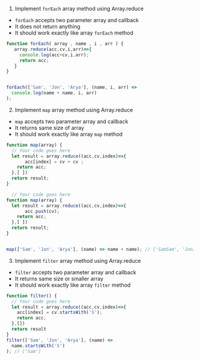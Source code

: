 1. Implement `forEach` array method using Array.reduce

- `forEach` accepts two parameter array and callback
- It does not return anything
- It should work exactly like array `forEach` method

```js
function forEach( array , name , i , arr ) {
   array.reduce(acc,cv,i,arr)=>{
     console.log(acc+cv,i,arr);
     return acc;
   }
}


forEach(['Sam', 'Jon', 'Arya'], (name, i, arr) =>
  console.log(name + name, i, arr)
);
```

2. Implement `map` array method using Array.reduce

- `map` accepts two parameter array and callback
- It returns same size of array
- It should work exactly like array `map` method

```js
function map(array) {
  // Your code goes here
  let result = array.reduce((acc,cv,index)=>{
       acc[index] = cv + cv ;
    return acc;
  },[ ])
  return result;
}

  // Your code goes here
function map(array) {
  let result = array.reduce((acc,cv,index)=>{
       acc.push(cv);
    return acc;
  },[ ])
  return result;
}


map(['Sam', 'Jon', 'Arya'], (name) => name + name); // ['SamSam', 'JonJon', 'AryaArya']
```

3. Implement `filter` array method using Array.reduce

- `filter` accepts two parameter array and callback
- It returns same size or smaller array
- It should work exactly like array `filter` method

```js
function filter() {
  // Your code goes here
  let result = array.reduce((acc,cv,index)=>{
    acc[index] = cv.startsWith('S');
    return acc;
  },[])
  return result
}
filter(['Sam', 'Jon', 'Arya'], (name) =>
  name.startsWith('S')
); // ['Sam']
```
